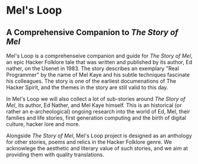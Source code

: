 # Mel's Loop

## A Comprehensive Companion to _The Story of Mel_

Mel's Loop is a comprehenseive companion and guide for _The Story of Mel_, an epic Hacker Folklore tale that was written and published by its author, Ed nather, on the Usenet in 1983. The story describes an exemplary "Real Programmer" by the name of Mel Kaye and his subtle techniques fascinate his colleagues. The story is one of the earliest documenations of The Hacker Spirit, and the themes in the story are still valid to this day.

In Mel's Loop we will also collect a lot of sub-stories around _The Story of Mel_, its author, Ed Nather, and Mel Kaye himself. This is an historical (or rather an e-archeological) ongoing research into the world of Ed, Mel, their families and life stories, first generation computing and the birth of digital culture, hacker lore and more.

Alongside _The Story of Mel_, Mel's Loop project is designed as an anthology for other stories, poems and relics in the Hacker Folklore genre. We acknowlege the aesthetic and literary value of such stories, and we aim at providing them with quality translations.
